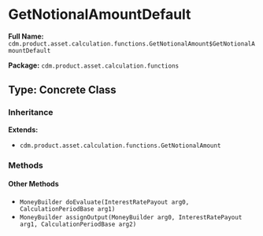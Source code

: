 # GetNotionalAmountDefault

**Full Name:** `cdm.product.asset.calculation.functions.GetNotionalAmount$GetNotionalAmountDefault`

**Package:** `cdm.product.asset.calculation.functions`

## Type: Concrete Class

### Inheritance

**Extends:**
- `cdm.product.asset.calculation.functions.GetNotionalAmount`

### Methods

#### Other Methods

- `MoneyBuilder doEvaluate(InterestRatePayout arg0, CalculationPeriodBase arg1)`
- `MoneyBuilder assignOutput(MoneyBuilder arg0, InterestRatePayout arg1, CalculationPeriodBase arg2)`

